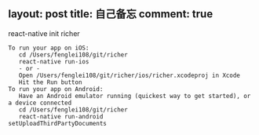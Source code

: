 layout: post
title: 自己备忘
comment: true
----

react-native init richer

```
To run your app on iOS:
   cd /Users/fenglei108/git/richer
   react-native run-ios
   - or -
   Open /Users/fenglei108/git/richer/ios/richer.xcodeproj in Xcode
   Hit the Run button
To run your app on Android:
   Have an Android emulator running (quickest way to get started), or a device connected
   cd /Users/fenglei108/git/richer
   react-native run-android
setUploadThirdPartyDocuments
```
